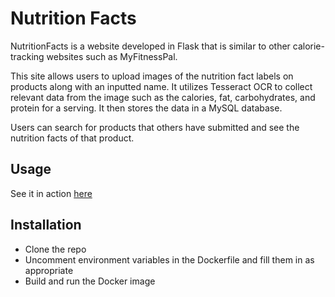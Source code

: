 # Nutrition Facts

NutritionFacts is a website developed in Flask that is similar to other calorie-tracking websites such as MyFitnessPal.

This site allows users to upload images of the nutrition fact labels on products along with an inputted name. It utilizes Tesseract OCR to collect relevant data
from the image such as the calories, fat, carbohydrates, and protein for a serving. It then stores the data in a MySQL database.

Users can search for products that others have submitted and see the nutrition facts of that product.

## Usage

See it in action [here](https://nutri-fact.herokuapp.com/)

## Installation

* Clone the repo
* Uncomment environment variables in the Dockerfile and fill them in as appropriate
* Build and run the Docker image
